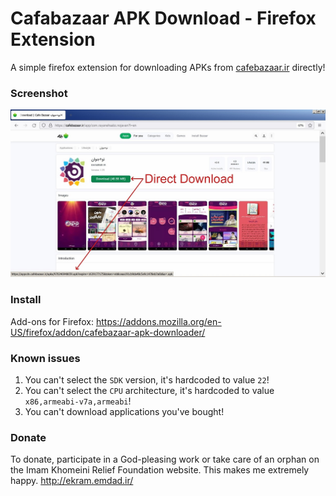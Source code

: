 # Cafabazaar APK Download - Firefox Extension
A simple firefox extension for downloading APKs from [cafebazaar.ir](https://cafebazaar.ir) directly!

### Screenshot

![screenshot](screenshots/1.jpg)

### Install

Add-ons for Firefox: https://addons.mozilla.org/en-US/firefox/addon/cafebazaar-apk-downloader/

### Known issues

1. You can't select the `SDK` version, it's hardcoded to value `22`!
2. You can't select the `CPU` architecture, it's hardcoded to value `x86,armeabi-v7a,armeabi`!
3. You can't download applications you've bought!

### Donate

To donate, participate in a God-pleasing work or take care of an orphan on the Imam Khomeini Relief Foundation website. This makes me extremely happy.
http://ekram.emdad.ir/
